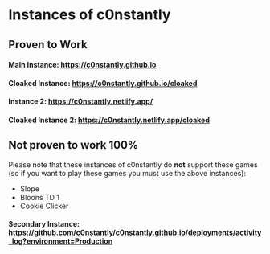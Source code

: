 # Instances of c0nstantly
## Proven to Work
#### Main Instance: https://c0nstantly.github.io
#### Cloaked Instance: https://c0nstantly.github.io/cloaked
#### Instance 2: https://c0nstantly.netlify.app/
#### Cloaked Instance 2: https://c0nstantly.netlify.app/cloaked
## Not proven to work 100%
Please note that these instances of c0nstantly do **not** support these games (so if you want to play these games you must use the above instances):

- Slope
- Bloons TD 1
- Cookie Clicker
#### Secondary Instance: https://github.com/c0nstantly/c0nstantly.github.io/deployments/activity_log?environment=Production
